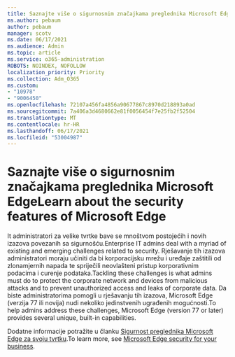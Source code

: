 ```yaml
---
title: Saznajte više o sigurnosnim značajkama preglednika Microsoft Edge
ms.author: pebaum
author: pebaum
manager: scotv
ms.date: 06/17/2021
ms.audience: Admin
ms.topic: article
ms.service: o365-administration
ROBOTS: NOINDEX, NOFOLLOW
localization_priority: Priority
ms.collection: Adm_O365
ms.custom:
- "10978"
- "9006450"
ms.openlocfilehash: 72107a456fa4856a90677867c8970d218893a0ad
ms.sourcegitcommit: 7a406a3d4680662e81f0056454f7e25fb2f52504
ms.translationtype: MT
ms.contentlocale: hr-HR
ms.lasthandoff: 06/17/2021
ms.locfileid: "53004987"
---
```

# <a name="learn-about-the-security-features-of-microsoft-edge"></a><span data-ttu-id="ce109-102">Saznajte više o sigurnosnim značajkama preglednika Microsoft Edge</span><span class="sxs-lookup"><span data-stu-id="ce109-102">Learn about the security features of Microsoft Edge</span></span>

<span data-ttu-id="ce109-103">It administratori za velike tvrtke bave se mnoštvom postojećih i novih izazova povezanih sa sigurnošću.</span><span class="sxs-lookup"><span data-stu-id="ce109-103">Enterprise IT admins deal with a myriad of existing and emerging challenges related to security.</span></span> <span data-ttu-id="ce109-104">Rješavanje tih izazova administratori moraju učiniti da bi korporacijsku mrežu i uređaje zaštitili od zlonamjernih napada te spriječili neovlašteni pristup korporativnim podacima i curenje podataka.</span><span class="sxs-lookup"><span data-stu-id="ce109-104">Tackling these challenges is what admins must do to protect the corporate network and devices from malicious attacks and to prevent unauthorized access and leaks of corporate data.</span></span> <span data-ttu-id="ce109-105">Da biste administratorima pomogli u rješavanju tih izazova, Microsoft Edge (verzija 77 ili novija) nudi nekoliko jedinstvenih ugrađenih mogućnosti.</span><span class="sxs-lookup"><span data-stu-id="ce109-105">To help admins address these challenges, Microsoft Edge (version 77 or later) provides several unique, built-in capabilities.</span></span> 

<span data-ttu-id="ce109-106">Dodatne informacije potražite u članku [Sigurnost preglednika Microsoft Edge za svoju tvrtku](/DeployEdge/ms-edge-security-for-business).</span><span class="sxs-lookup"><span data-stu-id="ce109-106">To learn more, see [Microsoft Edge security for your business](/DeployEdge/ms-edge-security-for-business).</span></span>
